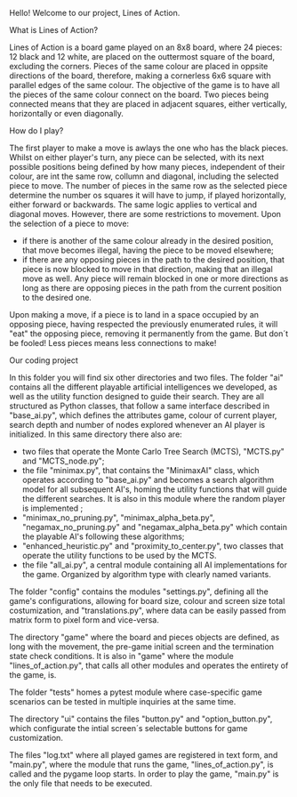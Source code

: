 Hello! Welcome to our project, Lines of Action.

What is Lines of Action?

Lines of Action is a board game played on an 8x8 board, where 24 pieces: 12 black and 12 white, are placed on the outtermost square of the board, excluding the corners.
Pieces of the same colour are placed in oppsite directions of the board, therefore, making a cornerless 6x6 square with parallel edges of the same colour.
The objective of the game is to have all the pieces of the same colour connect on the board. Two pieces being connected means that they are placed in adjacent squares, 
either vertically, horizontally or even diagonally. 

How do I play?

The first player to make a move is awlays the one who has the black pieces.
Whilst on either player's turn, any piece can be selected, with its next possible positions being defined by how many pieces, independent of their colour, are int the 
same row, collumn and diagonal, including the selected piece to move.
The number of pieces in the same row as the selected piece determine the number os squares it will have to jump, if played horizontally, either forward or backwards.
The same logic applies to vertical and diagonal moves.
However, there are some restrictions to movement. Upon the selection of a piece to move:
  - if there is another of the same colour already in the desired position, that move becomes illegal, having the piece to be moved elsewhere;
  - if there are any opposing pieces in the path to the desired position, that piece is now blocked to move in that direction, making that an illegal move as well.
Any piece will remain blocked in one or more directions as long as there are opposing pieces in the path from the current position to the desired one.

Upon making a move, if a piece is to land in a space occupied by an opposing piece, having respected the previously enumerated rules, it will "eat" the opposing piece,
removing it permanently from the game. But don´t be fooled! Less pieces means less connections to make!

Our coding project

In this folder you will find six other directories and two files.
The folder "ai" contains all the different playable artificial intelligences we developed, as well as the utility function designed to guide their search. They are 
all structured as Python classes, that follow a same interface described in "base_ai.py", which defines the attributes game, colour of current player, search depth 
and number of nodes explored whenever an AI player is initialized.
In this same directory there also are:
  - two files that operate the Monte Carlo Tree Search (MCTS), "MCTS.py" and "MCTS_node.py";
  - the file "minimax.py", that contains the "MinimaxAI" class, which operates according to "base_ai.py" and becomes a search algorithm model for all subsequent AI's, homing the utility functions that will guide the different searches. It is also in this module where the random player is implemented ; 
  - "minimax_no_pruning.py", "minimax_alpha_beta.py", "negamax_no_pruning.py" and "negamax_alpha_beta.py" which contain the playable AI's following these algorithms;
  - "enhanced_heuristic.py" and "proximity_to_center.py", two classes that operate the utility functions to be used by the MCTS.
  - the file "all_ai.py", a central module containing all AI implementations for the game.
Organized by algorithm type with clearly named variants.
    
The folder "config" contains the modules "settings.py", defining all the game's configurations, allowing for board size, colour and screen size total costumization, and
"translations.py", where data can be easily passed from matrix form to pixel form and vice-versa.

The directory "game" where the board and pieces objects are defined, as long with the movement, the pre-game initial screen and the termination state check conditions. It is also 
in "game" where the module "lines_of_action.py", that calls all other modules and operates the entirety of the game, is.

The folder "tests" homes a pytest module where case-specific game scenarios can be tested in multiple inquiries at the same time.

The directory "ui" contains the files "button.py" and "option_button.py", which configurate the intial screen´s selectable buttons for game customization.

The files "log.txt" where all played games are registered in text form, and "main.py", where the module that runs the game, "lines_of_action.py", is called and the pygame loop 
starts. In order to play the game, "main.py" is the only file that needs to be executed.
